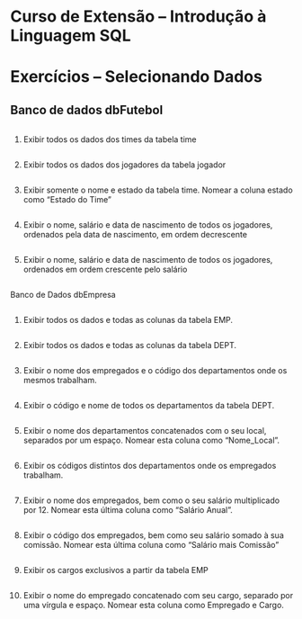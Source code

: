 # Curso de Extensão – Introdução à Linguagem SQL
# Exercícios – Selecionando Dados
## Banco de dados dbFutebol
```sql

```
1. Exibir todos os dados dos times da tabela time
```sql

```
2. Exibir todos os dados dos jogadores da tabela jogador
```sql

```
3. Exibir somente o nome e estado da tabela time. Nomear a coluna estado como “Estado do Time”
```sql

```
4. Exibir o nome, salário e data de nascimento de todos os jogadores, ordenados pela data de nascimento, em ordem decrescente
```sql

```
5. Exibir o nome, salário e data de nascimento de todos os jogadores, ordenados em ordem crescente pelo salário
```sql

```
Banco de Dados dbEmpresa
```sql

```
1. Exibir todos os dados e todas as colunas da tabela EMP.
```sql

```
2. Exibir todos os dados e todas as colunas da tabela DEPT.
```sql

```
3. Exibir o nome dos empregados e o código dos departamentos onde os mesmos trabalham.
```sql

```
4. Exibir o código e nome de todos os departamentos da tabela DEPT.
```sql

```
5. Exibir o nome dos departamentos concatenados com o seu local, separados por um espaço. Nomear esta coluna como “Nome_Local”.
```sql

```
6. Exibir os códigos distintos dos departamentos onde os empregados trabalham.
```sql

```
7. Exibir o nome dos empregados, bem como o seu salário multiplicado por 12. Nomear esta última coluna como “Salário Anual”.
```sql

```
8. Exibir o código dos empregados, bem como seu salário somado à sua comissão. Nomear esta última coluna como “Salário mais Comissão”
```sql

```
9. Exibir os cargos exclusivos a partir da tabela EMP
```sql

```
10. Exibir o nome do empregado concatenado com seu cargo, separado por uma vírgula e espaço. Nomear esta coluna como Empregado e Cargo.
```sql

```
